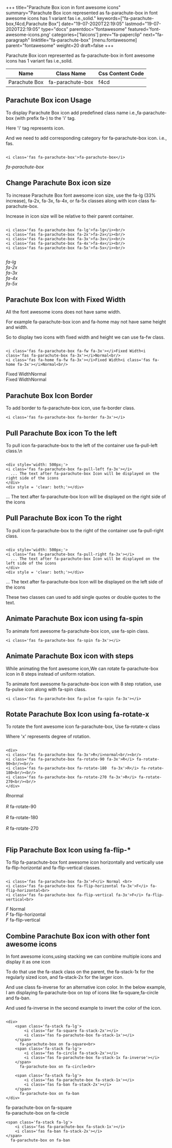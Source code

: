 +++
title="Parachute Box icon in font awesome icons"
summary="Parachute Box icon represented as fa-parachute-box in font awesome icons has 1 variant fas i.e.,solid."
keywords=["fa-parachute-box,f4cd,Parachute Box"]
date="19-07-2020T22:19:05"
lastmod="19-07-2020T22:19:05"
type="docs"
parentdoc="fontawesome"
featured='font-awesome-icons.png'
categories=['faicons']
prev="fa-paperclip"
next="fa-paragraph"
linktitle="fa-parachute-box"
[menu.fontawesome]
parent="fontawesome"
weight=20
draft=false
+++


Parachute Box icon represented as fa-parachute-box in font awesome icons has 1 variant fas i.e.,solid.

<div class='table-responsive'><table class='table'><thead><tr><th>Name</th><th>Class Name</th><th>Css Content Code</th></tr></thead><tbody><tr><td>Parachute Box</td><td>fa-parachute-box</td><td>f4cd</td></tr></tbody></table></div>



## Parachute Box icon Usage

To display Parachute Box icon add predefined class name i.e.,fa-parachute-box (with prefix fa-) to the 'i' tag.

Here 'i' tag represents icon.

And we need to add corresponding category for fa-parachute-box icon. i.e., fas.


```

<i class='fas fa-parachute-box'>fa-parachute-box</i>
```

<i class='fas fa-parachute-box'>fa-parachute-box</i>




## Change Parachute Box icon size
To increase Parachute Box font awesome icon size, use the fa-lg (33% increase), fa-2x, fa-3x, fa-4x, or fa-5x classes along with icon class fa-parachute-box.

Increase in icon size will be relative to their parent container. 

```

<i class='fas fa-parachute-box fa-lg'>fa-lg</i><br/>
<i class='fas fa-parachute-box fa-2x'>fa-2x</i><br/>
<i class='fas fa-parachute-box fa-3x'>fa-3x</i><br/>
<i class='fas fa-parachute-box fa-4x'>fa-4x</i><br/>
<i class='fas fa-parachute-box fa-5x'>fa-5x</i><br/>
            
```

<i class='fas fa-parachute-box fa-lg'>fa-lg</i><br/>
<i class='fas fa-parachute-box fa-2x'>fa-2x</i><br/>
<i class='fas fa-parachute-box fa-3x'>fa-3x</i><br/>
<i class='fas fa-parachute-box fa-4x'>fa-4x</i><br/>
<i class='fas fa-parachute-box fa-5x'>fa-5x</i><br/>
            



## Parachute Box Icon with Fixed Width 

All the font awesome icons does not have same width.

For example fa-parachute-box icon and fa-home may not have same height and width.

So to display two icons with fixed width and height we can use fa-fw class.


```

<i class='fas fa-parachute-box fa-fw fa-3x'></i>Fixed Width<i class='fas fa-parachute-box fa-3x'></i>Normal<br/>
<i class='fas fa-home fa-fw fa-3x'></i>Fixed Width<i class='fas fa-home fa-3x'></i>Normal<br/>
```

<i class='fas fa-parachute-box fa-fw fa-3x'></i>Fixed Width<i class='fas fa-parachute-box fa-3x'></i>Normal<br/>
<i class='fas fa-home fa-fw fa-3x'></i>Fixed Width<i class='fas fa-home fa-3x'></i>Normal<br/>



## Parachute Box Icon Border 

To add border to fa-parachute-box icon, use fa-border class.


```
<i class='fas fa-parachute-box fa-border fa-3x'></i>

```
<i class='fas fa-parachute-box fa-border fa-3x'></i>





## Pull Parachute Box icon To the left

To pull icon fa-parachute-box to the left of the container use fa-pull-left class.\n

```

<div style='width: 500px;'>
<i class='fas fa-parachute-box fa-pull-left fa-3x'></i>
  ... The text after fa-parachute-box Icon will be displayed on the right side of the icons
</div>
<div style = 'clear: both;'></div>
```

<div style='width: 500px;'>
<i class='fas fa-parachute-box fa-pull-left fa-3x'></i>
  ... The text after fa-parachute-box Icon will be displayed on the right side of the icons
</div>
<div style = 'clear: both;'></div>




## Pull Parachute Box icon To the right
To pull icon fa-parachute-box to the right of the container use fa-pull-right class.

```

<div style='width: 500px;'>
<i class='fas fa-parachute-box fa-pull-right fa-3x'></i>
  ... The text after fa-parachute-box Icon will be displayed on the left side of the icons
</div>
<div style = 'clear: both;'></div>
```

<div style='width: 500px;'>
<i class='fas fa-parachute-box fa-pull-right fa-3x'></i>
  ... The text after fa-parachute-box Icon will be displayed on the left side of the icons
</div>
<div style = 'clear: both;'></div>

These two classes can used to add single quotes or double quotes to the text.


## Animate Parachute Box icon using fa-spin
To animate font awesome fa-parachute-box icon, use fa-spin class.

```
<i class='fas fa-parachute-box fa-spin fa-3x'></i>
```
<i class='fas fa-parachute-box fa-spin fa-3x'></i>




## Animate Parachute Box icon with steps
While animating the font awesome icon,We can rotate fa-parachute-box icon in 8 steps instead of uniform rotation.

To animate font awesome fa-parachute-box icon with 8 step rotation, use fa-pulse icon along with fa-spin class.


```
<i class='fas fa-parachute-box fa-pulse fa-spin fa-3x'></i>

```
<i class='fas fa-parachute-box fa-pulse fa-spin fa-3x'></i>





## Rotate Parachute Box Icon using fa-rotate-x
To rotate the font awesome icon fa-parachute-box, Use fa-rotate-x class

Where 'x' represents degree of rotation.


```

<div>
<i class='fas fa-parachute-box fa-3x'>R</i>normal<br/><br/>
<i class='fas fa-parachute-box fa-rotate-90 fa-3x'>R</i> fa-rotate-90<br/><br/> 
<i class='fas fa-parachute-box fa-rotate-180  fa-3x'>R</i> fa-rotate-180<br/><br/> 
<i class='fas fa-parachute-box fa-rotate-270 fa-3x'>R</i> fa-rotate-270<br/><br/>
</div>
```

<div>
<i class='fas fa-parachute-box fa-3x'>R</i>normal<br/><br/>
<i class='fas fa-parachute-box fa-rotate-90 fa-3x'>R</i> fa-rotate-90<br/><br/> 
<i class='fas fa-parachute-box fa-rotate-180  fa-3x'>R</i> fa-rotate-180<br/><br/> 
<i class='fas fa-parachute-box fa-rotate-270 fa-3x'>R</i> fa-rotate-270<br/><br/>
</div>




## Flip Parachute Box Icon using fa-flip-*
To flip fa-parachute-box font awesome icon horizontally and vertically use fa-flip-horizontal and fa-flip-vertical classes. 

```

<i class='fas fa-parachute-box fa-3x'>F</i> Normal <br>
<i class='fas fa-parachute-box fa-flip-horizontal fa-3x'>F</i> fa-flip-horizontal<br>
<i class='fas fa-parachute-box fa-flip-vertical fa-3x'>F</i> fa-flip-vertical<br>
```

<i class='fas fa-parachute-box fa-3x'>F</i> Normal <br>
<i class='fas fa-parachute-box fa-flip-horizontal fa-3x'>F</i> fa-flip-horizontal<br>
<i class='fas fa-parachute-box fa-flip-vertical fa-3x'>F</i> fa-flip-vertical<br>




## Combine Parachute Box icon with other font awesome icons
In font awesome icons,using stacking we can combine multiple icons and display it as one icon 

To do that use the fa-stack class on the parent, the fa-stack-1x for the regularly sized icon, and fa-stack-2x for the larger icon.

And use class fa-inverse for an alternative icon color. 
In the below example, I am displaying fa-parachute-box on top of icons like fa-square,fa-circle and fa-ban.

And used fa-inverse in the second example to invert the color of the icon.

```

<div>
    <span class='fa-stack fa-lg'>
        <i class='far fa-square fa-stack-2x'></i>
        <i class='fas fa-parachute-box fa-stack-1x'></i>
    </span>
      fa-parachute-box on fa-square<br>
    <span class='fa-stack fa-lg'>
        <i class='fas fa-circle fa-stack-2x'></i>
        <i class='fas fa-parachute-box fa-stack-1x fa-inverse'></i>
    </span>
      fa-parachute-box on fa-circle<br>

    <span class='fa-stack fa-lg'>
        <i class='fas fa-parachute-box fa-stack-1x'></i>
        <i class='fas fa-ban fa-stack-2x'></i>
    </span>
      fa-parachute-box on fa-ban
</div>
```

<div>
    <span class='fa-stack fa-lg'>
        <i class='far fa-square fa-stack-2x'></i>
        <i class='fas fa-parachute-box fa-stack-1x'></i>
    </span>
      fa-parachute-box on fa-square<br>
    <span class='fa-stack fa-lg'>
        <i class='fas fa-circle fa-stack-2x'></i>
        <i class='fas fa-parachute-box fa-stack-1x fa-inverse'></i>
    </span>
      fa-parachute-box on fa-circle<br>

    <span class='fa-stack fa-lg'>
        <i class='fas fa-parachute-box fa-stack-1x'></i>
        <i class='fas fa-ban fa-stack-2x'></i>
    </span>
      fa-parachute-box on fa-ban
</div>






